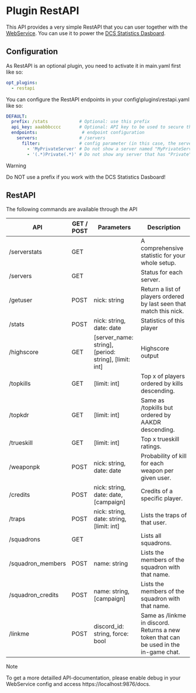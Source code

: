 # Plugin RestAPI
This API provides a very simple RestAPI that you can user together with the [WebService](../../services/webservice/README.md).
You can use it to power the [DCS Statistics Dasboard](https://github.com/Penfold-88/DCS-Statistics-Dashboard).

## Configuration
As RestAPI is an optional plugin, you need to activate it in main.yaml first like so:
```yaml
opt_plugins:
  - restapi
```

You can configure the RestAPI endpoints in your config\plugins\restapi.yaml like so:
```yaml
DEFAULT:
  prefix: /stats            # Optional: use this prefix
  api_key: aaabbbcccc       # Optional: API key to be used to secure the API
  endpoints:                 # endpoint configuration
    servers:                # /servers
      filter:               # config parameter (in this case, the server filter list)
        - 'MyPrivateServer' # Do not show a server named "MyPrivateServer"
        - '(.*)Private(.*)' # Do not show any server that has "Private" in its name 
```

> [!WARNING]
> Do NOT use a prefix if you work with the DCS Statistics Dasboard!

## RestAPI
The following commands are available through the API

| API               | GET / POST | Parameters                                            | Description                                                                           |
|-------------------|------------|-------------------------------------------------------|---------------------------------------------------------------------------------------|
| /serverstats      | GET        |                                                       | A comprehensive statistic for your whole setup.                                       |
| /servers          | GET        |                                                       | Status for each server.                                                               |
| /getuser          | POST       | nick: string                                          | Return a list of players ordered by last seen that match this nick.                   |
| /stats            | POST       | nick: string, date: date                              | Statistics of this player                                                             |
| /highscore        | GET        | [server_name: string], [period: string], [limit: int] | Highscore output                                                                      |
| /topkills         | GET        | [limit: int]                                          | Top x of players ordered by kills descending.                                         |
| /topkdr           | GET        | [limit: int]                                          | Same as /topkills but ordered by AAKDR descending.                                    |
| /trueskill        | GET        | [limit: int]                                          | Top x trueskill ratings.                                                              |
| /weaponpk         | POST       | nick: string, date: date                              | Probability of kill for each weapon per given user.                                   |
| /credits          | POST       | nick: string, date: date, [campaign]                  | Credits of a specific player.                                                         |
| /traps            | POST       | nick: string, date: string, [limit: int]              | Lists the traps of that user.                                                         |
| /squadrons        | GET        |                                                       | Lists all squadrons.                                                                  |
| /squadron_members | POST       | name: string                                          | Lists the members of the squadron with that name.                                     |
| /squadron_credits | POST       | name: string, [campaign]                              | Lists the members of the squadron with that name.                                     |
| /linkme           | POST       | discord_id: string, force: bool                       | Same as /linkme in discord. Returns a new token that can be used in the in-game chat. |

> [!NOTE]
> To get a more detailled API-documentation, please enable debug in your WebService config and 
> access https://localhost:9876/docs.

